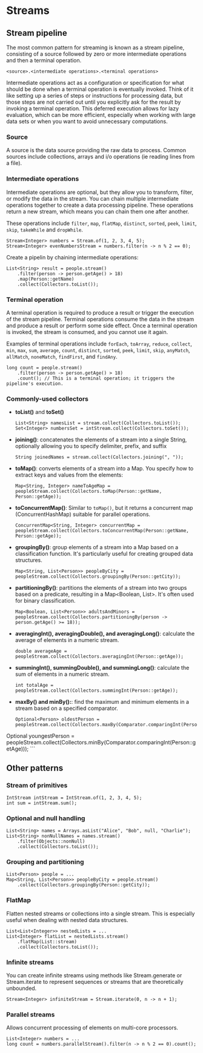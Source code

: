 # Streams

## Stream pipeline

The most common pattern for streaming is known as a stream pipeline, consisting of a source followed by zero or more intermediate operations and then a terminal operation.

```
<source>.<intermediate operations>.<terminal operations>
```

Intermediate operations act as a configuration or specification for what should be done when a terminal operation is eventually invoked. Think of it like setting up a series of steps or instructions for processing data, but those steps are not carried out until you explicitly ask for the result by invoking a terminal operation. This deferred execution allows for lazy evaluation, which can be more efficient, especially when working with large data sets or when you want to avoid unnecessary computations.


### Source

A source is the data source providing the raw data to process. Common sources include collections, arrays and i/o operations (ie reading lines from a file).

### Intermediate operations

Intermediate operations are optional, but they allow you to transform, filter, or modify the data in the stream. You can chain multiple intermediate operations together to create a data processing pipeline. These operations return a new stream, which means you can chain them one after another.

These operations include `filter`, `map`, `flatMap`, `distinct`, `sorted`, `peek`, `limit`, `skip`, `takeWhile` and `dropWhile`.

```
Stream<Integer> numbers = Stream.of(1, 2, 3, 4, 5);
Stream<Integer> evenNumbersStream = numbers.filter(n -> n % 2 == 0);
```

Create a pipelin by chaining intermediate operations:

```
List<String> result = people.stream()
    .filter(person -> person.getAge() > 18)
    .map(Person::getName)
    .collect(Collectors.toList());
```

### Terminal operation

A terminal operation is required to produce a result or trigger the execution of the stream pipeline. Terminal operations consume the data in the stream and produce a result or perform some side effect. Once a terminal operation is invoked, the stream is consumed, and you cannot use it again.

Examples of terminal operations include `forEach`, `toArray`, `reduce`, `collect`, `min`, `max`, `sum`, `average`, `count`, `distinct`, `sorted`, `peek`, `limit`, `skip`, `anyMatch`, `allMatch`, `noneMatch`, `findFirst`, and `findAny`.

```
long count = people.stream()
    .filter(person -> person.getAge() > 18)
    .count(); // This is a terminal operation; it triggers the pipeline's execution.
```

### Commonly-used collectors

* **toList()** and **toSet()**

	```
	List<String> namesList = stream.collect(Collectors.toList());
	Set<Integer> numbersSet = intStream.collect(Collectors.toSet());
	```
	
* **joining()**: concatenates the elements of a stream into a single String, optionally allowing you to specify delimiter, prefix, and suffix

	```
	String joinedNames = stream.collect(Collectors.joining(", "));
	```
	
* **toMap()**: converts elements of a stream into a Map. You specify how to extract keys and values from the elements:

	```
	Map<String, Integer> nameToAgeMap = peopleStream.collect(Collectors.toMap(Person::getName, Person::getAge));
	```

* **toConcurrentMap()**: Similar to `toMap()`, but it returns a concurrent map (ConcurrentHashMap) suitable for parallel operations.

	```
	ConcurrentMap<String, Integer> concurrentMap = peopleStream.collect(Collectors.toConcurrentMap(Person::getName, Person::getAge));
	```
	
* **groupingBy()**: group elements of a stream into a Map based on a classification function. It's particularly useful for creating grouped data structures.

	```
	Map<String, List<Person>> peopleByCity = peopleStream.collect(Collectors.groupingBy(Person::getCity));
	```	
	
* **partitioningBy()**: partitions the elements of a stream into two groups based on a predicate, resulting in a Map<Boolean, List<T>>. It's often used for binary classification.

	```
	Map<Boolean, List<Person>> adultsAndMinors = peopleStream.collect(Collectors.partitioningBy(person -> person.getAge() >= 18));
	```	
	
* **averagingInt(), averagingDouble(), and averagingLong()**: calculate the average of elements in a numeric stream.

	```
	double averageAge = peopleStream.collect(Collectors.averagingInt(Person::getAge));
	```			

* **summingInt(), summingDouble(), and summingLong()**: calculate the sum of elements in a numeric stream.
	```
	int totalAge = peopleStream.collect(Collectors.summingInt(Person::getAge));
	```		

* **maxBy() and minBy():**:  find the maximum and minimum elements in a stream based on a specified comparator.
	```
	Optional<Person> oldestPerson = peopleStream.collect(Collectors.maxBy(Comparator.comparingInt(Person::getAge)));
Optional<Person> youngestPerson = peopleStream.collect(Collectors.minBy(Comparator.comparingInt(Person::getAge)));
	```	
	
## Other patterns

### Stream of primitives

```
IntStream intStream = IntStream.of(1, 2, 3, 4, 5);
int sum = intStream.sum();
```

### Optional and null handling

```
List<String> names = Arrays.asList("Alice", "Bob", null, "Charlie");
List<String> nonNullNames = names.stream()
    .filter(Objects::nonNull)
    .collect(Collectors.toList());
```

### Grouping and partitioning

```
List<Person> people = ...
Map<String, List<Person>> peopleByCity = people.stream()
    .collect(Collectors.groupingBy(Person::getCity));
```

### FlatMap

Flatten nested streams or collections into a single stream. This is especially useful when dealing with nested data structures.

```
List<List<Integer>> nestedLists = ...
List<Integer> flatList = nestedLists.stream()
    .flatMap(List::stream)
    .collect(Collectors.toList());
```

### Infinite streams

You can create infinite streams using methods like Stream.generate or Stream.iterate to represent sequences or streams that are theoretically unbounded.

```
Stream<Integer> infiniteStream = Stream.iterate(0, n -> n + 1);
```

### Parallel streams

Allows concurrent processing of elements on multi-core processors.

```
List<Integer> numbers = ...
long count = numbers.parallelStream().filter(n -> n % 2 == 0).count();
```